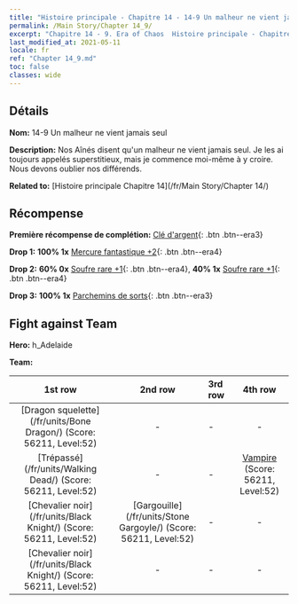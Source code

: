 ```yaml
---
title: "Histoire principale - Chapitre 14 - 14-9 Un malheur ne vient jamais seul"
permalink: /Main Story/Chapter 14_9/
excerpt: "Chapitre 14 - 9. Era of Chaos  Histoire principale - Chapitre 14_9. 14-9 Un malheur ne vient jamais seul"
last_modified_at: 2021-05-11
locale: fr
ref: "Chapter 14_9.md"
toc: false
classes: wide
---
```


## Détails

 **Nom:** 14-9 Un malheur ne vient jamais seul

 **Description:** Nos Aînés disent qu'un malheur ne vient jamais seul. Je les ai toujours appelés superstitieux, mais je commence moi-même à y croire. Nous devons oublier nos différends.

 **Related to:** [Histoire principale Chapitre 14](/fr/Main Story/Chapter 14/)

## Récompense

 **Première récompense de complétion:** [Clé d'argent](/ItemsFR/con_693/){: .btn .btn--era3}

 **Drop 1:** **100% 1x** [Mercure fantastique +2](/ItemsFR/mat_49/){: .btn .btn--era4}

 **Drop 2:** **60% 0x** [Soufre rare +1](/ItemsFR/mat_43/){: .btn .btn--era4}, **40% 1x** [Soufre rare +1](/ItemsFR/mat_43/){: .btn .btn--era4}

 **Drop 3:** **100% 1x** [Parchemins de sorts](/ItemsFR/con_694/){: .btn .btn--era3}


## Fight against Team
 **Hero:** h_Adelaide

 **Team:**


  | 1st row | 2nd row | 3rd row | 4th row |
  |:----:|:----:|:----|:----:|
  | [Dragon squelette](/fr/units/Bone Dragon/) (Score: 56211, Level:52)  | - | - | - |
  | [Trépassé](/fr/units/Walking Dead/) (Score: 56211, Level:52)  | - | - | [Vampire](/fr/units/Vampire/) (Score: 56211, Level:52)  |
  | [Chevalier noir](/fr/units/Black Knight/) (Score: 56211, Level:52)  | [Gargouille](/fr/units/Stone Gargoyle/) (Score: 56211, Level:52)  | - | - |
  | [Chevalier noir](/fr/units/Black Knight/) (Score: 56211, Level:52)  | - | - | - |


